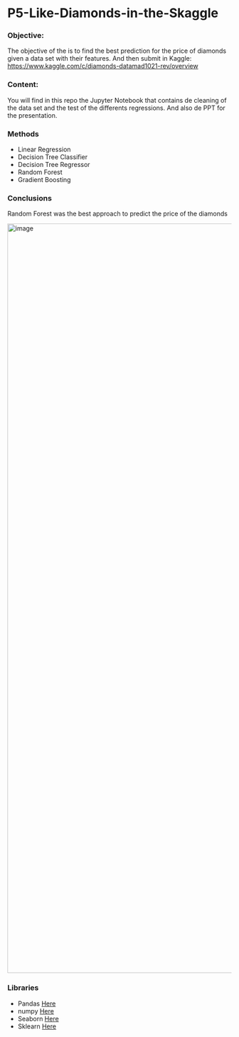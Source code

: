 # P5-Like-Diamonds-in-the-Skaggle

### Objective: 
The objective of the is to find the best prediction for the price of diamonds given a data set with their features.
And then submit in Kaggle: https://www.kaggle.com/c/diamonds-datamad1021-rev/overview


### Content: 
You will find in this repo the Jupyter Notebook that contains de cleaning of the data set and the test of the differents regressions.
And also de PPT for the presentation.
 
 
### Methods
- Linear Regression
- Decision Tree Classifier
- Decision Tree Regressor
- Random Forest
- Gradient Boosting


### Conclusions
Random Forest was the best approach to predict the price of the diamonds


<img width="1680" alt="image" src="https://user-images.githubusercontent.com/91548371/144818431-2d01ef21-2504-4af4-b195-572a60f8d2ec.png">


### Libraries
-	Pandas [Here](https://pandas.pydata.org/docs/)
-	numpy [Here](https://numpy.org/doc/)
-	Seaborn [Here](https://seaborn.pydata.org/)
- Sklearn [Here](https://scikit-learn.org/0.21/documentation.html)
